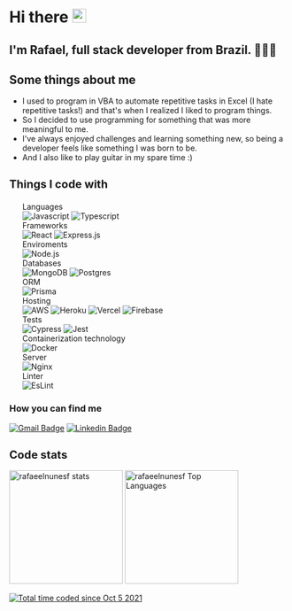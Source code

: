 <div align="start">

# Hi there <img src="https://raw.githubusercontent.com/MartinHeinz/MartinHeinz/master/wave.gif" width="25px" height="25px" />

## I'm Rafael, full stack developer from Brazil. 🙋🏽‍♂️

<h2> Some things about me</h3>
<ul align="start">
	<li>
		I used to program in VBA to automate repetitive tasks in Excel (I hate repetitive tasks!) and that's when I realized I liked to program things.
	</li>
	<li>
		So I decided to use programming for something that was more meaningful to me.
	</li>
	<li>
		I've always enjoyed challenges and learning something new, so being a developer feels like something I was born to be.
	</li>
	<li>
		And I also like to play guitar in my spare time :) 
	</li>
	
</ul>

<h3 style="font-size: 20px" >Things I code with</h3>

<ul align="left">
	<div>
		<summary >Languages</summary>
		<img alt="Javascript" src="https://img.shields.io/badge/JavaScript-F7DF1E?style=for-the-badge&logo=javascript&logoColor=black"/>
		<img alt="Typescript" src="https://img.shields.io/badge/typescript-%23007ACC.svg?style=for-the-badge&logo=typescript&logoColor=white"/>
	</div>
	<div>
		<summary>Frameworks</summary>
			<img alt="React" src="https://img.shields.io/badge/React-20232A?style=for-the-badge&logo=react&logoColor=61DAFB" />
			<img alt="Express.js"src="https://img.shields.io/badge/express.js-%23404d59.svg?style=for-the-badge&logo=express&logoColor=%2361DAFB"/>
	</div>
	<div>
		<summary>Enviroments</summary>
		<img alt="Node.js"src="https://img.shields.io/badge/node.js-6DA55F?style=for-the-badge&logo=node.js&logoColor=white"/>
	</div>
	<div>
		<summary>Databases</summary>
			<img alt="MongoDB" src="https://img.shields.io/badge/MongoDB-%234ea94b.svg?style=for-the-badge&logo=mongodb&logoColor=white"/>
			<img alt="Postgres" src="https://img.shields.io/badge/postgres-%23316192.svg?style=for-the-badge&logo=postgresql&logoColor=white"/>
	</div>
	<div>
		<summary>ORM</summary>		
			<img alt="Prisma" src="https://img.shields.io/badge/Prisma-3982CE?style=for-the-badge&logo=Prisma&logoColor=white"/>
	</div>
	<div>
		<summary>Hosting</summary>		
			<img alt="AWS" src="https://img.shields.io/badge/AWS-%23FF9900.svg?style=for-the-badge&logo=amazon-aws&logoColor=white"/>
			<img alt="Heroku" src="https://img.shields.io/badge/heroku-%23430098.svg?style=for-the-badge&logo=heroku&logoColor=white"/>
			<img alt="Vercel" src="https://img.shields.io/badge/vercel-%23000000.svg?style=for-the-badge&logo=vercel&logoColor=white"/>	
			<img alt="Firebase" src="https://img.shields.io/badge/firebase-%23039BE5.svg?style=for-the-badge&logo=firebase"/>
	</div>
	<div>
		<summary>Tests</summary>
			<img alt="Cypress" src="https://img.shields.io/badge/-cypress-%23E5E5E5?style=for-the-badge&logo=cypress&logoColor=058a5e"/>
			<img alt="Jest" src="https://img.shields.io/badge/-jest-%23C21325?style=for-the-badge&logo=jest&logoColor=white"/>
	</div>
	<div>
		<summary>Containerization technology</summary>	
			<img alt="Docker" src="https://img.shields.io/badge/docker-%230db7ed.svg?style=for-the-badge&logo=docker&logoColor=white"/>
	</div>
	<div>
		<summary>Server</summary>
			<img alt="Nginx" src="https://img.shields.io/badge/nginx-%23009639.svg?style=for-the-badge&logo=nginx&logoColor=white"/>
	</div>
	<div>
		<summary>Linter</summary>	
			<img alt="EsLint" src="https://img.shields.io/badge/ESLint-4B3263?style=for-the-badge&logo=eslint&logoColor=white"/>
	</div>
</ul>
</details>
<p>

<h3>How you can find me</h3>
<div>

[![Gmail Badge](https://img.shields.io/badge/-rafaelnfsq@gmail.com-c14438?style=flat-square&logo=Gmail&logoColor=white&link=mailto:rafaelnfsq@gmail.com)](mailto:rafaelnfsq@gmail.com)
[![Linkedin Badge](https://img.shields.io/badge/-rafaelnunesferreira-blue?style=flat-square&logo=Linkedin&logoColor=white&link=https://www.linkedin.com/in/rafael-nunes-ferreira/)](https://www.linkedin.com/in/rafaeelnunesf/)

</div>
</p>

<h2 style="font-size: 20px">Code stats</h2>
<div>
  <img height="205em" alt="rafaeelnunesf stats" src="https://github-readme-stats.vercel.app/api?username=rafaeelnunesf&show_icons=true&hide_border=true&theme=github_dark" />
  <img height="205em" alt="rafaeelnunesf Top Languages" src="https://github-readme-stats.vercel.app/api/top-langs/?username=rafaeelnunesf&theme=github_dark" />
</div>

<a href="https://wakatime.com/@1be029c5-9558-4e73-bdf9-69617860f1ae"><img src="https://wakatime.com/badge/user/1be029c5-9558-4e73-bdf9-69617860f1ae.svg" alt="Total time coded since Oct 5 2021" /></a>

</div>
